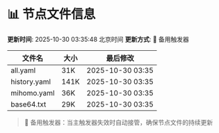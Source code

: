 # 📊 节点文件信息

**更新时间**: 2025-10-30 03:35:48 北京时间
**更新方式**: 🔄 备用触发器

| 文件名 | 大小 | 最后修改 |
|--------|------|----------|
| all.yaml | 31K | 2025-10-30 03:35 |
| history.yaml | 141K | 2025-10-30 03:35 |
| mihomo.yaml | 36K | 2025-10-30 03:35 |
| base64.txt | 29K | 2025-10-30 03:35 |

> 🔄 备用触发器：当主触发器失效时自动接管，确保节点文件的持续更新
